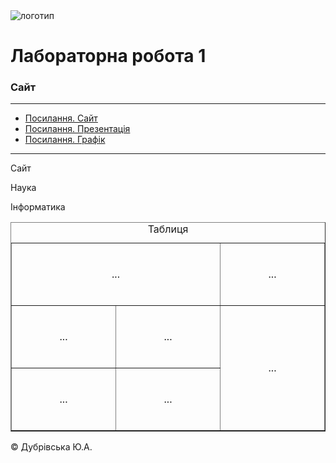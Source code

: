 <!DOCTYPE HTML>
<html>
	
 <head>
	<meta charset="UTF-8">
		<title>Лаб. 1</title>
</head>
<body>
	<div id="b1" >
		<div id="b2" >
				<img src="427d7b6f32a8277fad6f4283cb7c000e.jpg" alt="логотип">
				<h1>
					Лабораторна робота 1
				</h1>
				<h3>
					Сайт 
				</h3>
				</div id="b2">
			<div id="b3">
			<hr>
			<ul>
<li><a href = "https://yuliadubrivskaya.github.io/Xranilishe/"> Посилання. Сайт </a></li>
<li><a href = "https://drive.google.com/open?id=1YrTP1KmWL3VVvFj4DlhHDY8I0pZ9Uq4MPIK6twxQDUI"> Посилання. Презентація </a></li>
<li><a href = "https://drive.google.com/open?id=1ebQv6WWjoW8MdL4lxAdBA9kaBEwb2XqJ">Посилання. Графік </a></li>
				</ul>
				<hr>
			</div id="b3">
			<div id="b4">
				<p>
Сайт
				</p>
				<p>
Наука
				</p>
				<p>
Інформатика
				</p>
			</div id="b4">
			<div id="b5">
				<table border="1">
				<caption>
					Таблиця
				</caption>
				<tr>
				<td colspan="2" width="300" height="100" align="center">
					...
				</td>
				<td width="300" height="100" align="center">
					...
				</td>
				</tr>
				<tr>
				<td width="300" height="100" align="center">
					...
				</td>
				<td width="300" height="100" align="center">
					...
				</td>
				<td rowspan="2" width="300" height="100" align="center">
					...
				</td>
				</tr>
				<tr>
				<td width="300" height="100" align="center">
                                        ...
				</td>
				<td width="300" height="100" align="center">
                                       ...
				</td>
				</tr>
					</table>
			</div id="b5">
			<div id="b6">
				&copy; Дубрівська Ю.А.
			</div id="b6">
		</div id="b1"> 
	</body>
</html>
